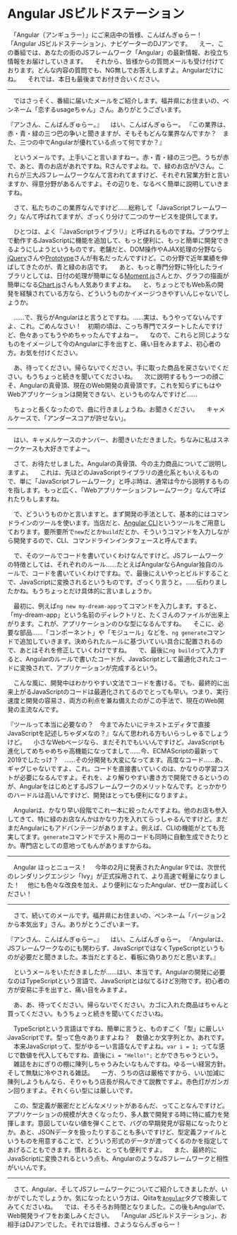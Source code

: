 # Angular JSビルドステーション


　「Angular（アンギュラー）」にご来店中の皆様、こんばんぎゅらー！　「Angular JSビルドステーション」、ナビゲーターのDJアンです。
　えー、この番組では、あなたの街のJSフレームワーク「Angular」の最新情報、お役立ち情報をお届けしていきます。
　それから、皆様からの質問メールも受け付けております。どんな内容の質問でも、NG無しでお答えしますよ。Angularだけにね。
　それでは、本日も最後までお付き合いください。

----

　ではさっそく、番組に届いたメールをご紹介します。福井県にお住まいの、ペンネーム「恋するusageちゃん」さん。ありがとうございます。

『アンさん、こんばんぎゅらー。』
　はい、こんばんぎゅらー。
『この業界は、赤・青・緑の三つ巴の争いと聞きますが、そもそもどんな業界なんですか？　また、三つの中でAngularが優れている点って何ですか？』

　というメールです。上手いこと言いますねー。赤・青・緑の三つ巴。うちが赤で、あと、青のお店があれですね。Rさんですよね。で、緑のお店がVさん。これらが三大JSフレームワークなんて言われてますけど、それぞれ営業方針と言いますか、得意分野があるんですよ。その辺りを、なるべく簡単に説明していきますね。

　さて、私たちのこの業界なんですけど……総称して「JavaScriptフレームワーク」なんて呼ばれてますが、ざっくり分けて二つのサービスを提供してます。

　ひとつは、よく『JavaScriptライブラリ』と呼ばれるものですね。ブラウザ上で動作するJavaScriptに機能を追加して、もっと便利に、もっと簡単に開発できるようにしようというものです。老舗だと、DOM操作やAJAX処理の分野なら[jQuery](https://jquery.com/)さんや[Prototype](http://prototypejs.org/)さんが有名だったんですけど。この分野で近年業績を伸ばしてきたのが、青と緑のお店です。
　あと、もっと専門分野に特化したライブラリとしては、日付の処理が簡単になる[Moment.js](https://momentjs.com/)さんとか、グラフの描画が簡単になる[Chart.js](https://www.chartjs.org/)さんも人気ありますよね。
　と、ちょっとでもWeb系の開発を経験されている方なら、どういうものかイメージつきやすいんじゃないでしょうか。

　……で、我らがAngularはと言うとですね。……実は、もうやってないんですよ、これ。ごめんなさい！　初期の頃は、こっち専門でスタートしたんですけど、色々あってもうやめちゃったんですよねー。
　なので、これらと同じようなものをイメージして今のAngularに手を出すと、痛い目をみますよ、初心者の方。お気を付けください。

　あ、待ってください。帰らないでください。手に取った商品を戻さないでください。もうちょっと続きを聞いてくださいね。
　次に説明するもう一つの顔こそ、Angularの真骨頂、現在のWeb開発の真骨頂です。これを知らずにもはやWebアプリケーションは開発できない、というものなんですけど……

　ちょっと長くなったので、曲に行きましょうね。お聞きください。
　キャメルケースで、「アンダースコアが許せない」。

----

　はい、キャメルケースのナンバー、お聞きいただきました。ちなみに私はスネークケースも大好きですよー。

　さて、お待たせしました。Angularの真骨頂、今の主力商品についてご説明しますよ。
　これは、先ほどのJavaScriptライブラリの進化系ともいえるもので、単に「JavaScriptフレームワーク」と呼ぶ時は、通常は今から説明するものを指します。もっと広く、「Webアプリケーションフレームワーク」なんて呼ばれたりもしますね。

　で、どういうものかと言いますと。まず開発の手法として、基本的にはコマンドラインのツールを使います。当店だと、[Angular CLI](https://cli.angular.io/)というツールをご用意しております。要所要所で`new`だとか`build`だとか、そういうコマンドを入力しながら開発するので、CLI、コマンドラインインタフェースと呼んでます。

　で、そのツールでコードを書いていくわけなんですけど。JSフレームワークの特徴としては、それぞれのルール……たとえばAngularならAngular独自のルールで、コードを書いていくわけですね。で、最後にえいやっとビルドすることで、JavaScriptに変換されるというものです。ざっくり言うと。……伝わりましたかね。もうちょっとだけ具体的に言いましょうか。

　最初に、例えば`ng new my-dream-app`ってコマンドを入力します。すると、「my-dream-app」という名前のディレクトリと、たくさんのファイルが出来上がります。これが、アプリケーションのひな型になるんですね。
　そこに、必要な部品……「コンポーネント」や「モジュール」などを、`ng generate`コマンドで追加していきます。決められたルールに基づいていい具合に配置されるので、あとはそれを修正していくわけですね。
　で、最後に`ng build`って入力すると、Angularのルールで書いたコードが、JavaScriptとして最適化されたコードに変換されて、アプリケーションが完成するという。

　こんな風に、開発中はわかりやすい文法でコードを書ける。でも、最終的に出来上がるJavaScriptのコードは最適化されてるのでとっても早い。つまり、実行速度と開発の容易さ、両方の利点を兼ね備えたのがこの手法で、現在のWeb開発の主流なんです。

『ツールって本当に必要なの？　今までみたいにテキストエディタで直接JavaScriptを記述しちゃダメなの？』なんて思われる方もいらっしゃるでしょうけど。
　小さなWebページなら、まだそれでもいいんですけど。JavaScriptも進化してめちゃめちゃ高機能になってまして……今、ECMAScriptの最新って2019でしたっけ？　……その分開発も大変になってます。高度なコード……あ、ギャグじゃないですよ、これ。コードを直接書いていくのは、かなりの学習コストが必要になるんですよ。それを、より解りやすい書き方で開発できるというのが、AngularをはじめとするJSフレームワークのメリットなんです。とっかかりのハードルは高いんですけど、開発はとっても便利になりますよ。

　Angularは、かなり早い段階でこれ一本に絞ったんですよね。他のお店も参入してきて、特に緑のお店なんかはかなり力を入れてらっしゃるんですけど。まだまだAngularにもアドバンテージがありますよ。例えば、CLIの機能がとても充実してます。`generate`コマンドでテスト用のコードも同時に自動生成できたりとか。専門店としての意地ってもんがありますからね。

----

　Angular ほっとニュース！
　今年の2月に発表されたAngular 9では、次世代のレンダリングエンジン「Ivy」が正式採用されて、より高速で軽量になりました！
　他にも色々な改良を加え、より便利になったAngular、ぜひ一度お試しください！

----

　さて、続いてのメールです。福井県にお住まいの、ペンネーム「バージョン2から本気出す」さん。ありがとうございまーす。

『アンさん、こんばんぎゅらー。』
　はい、こんばんぎゅらー。
『Angularは、JSフレームワークなのにも関わらず、JavaScriptではなくTypeScriptというものが必要だと聞きました。本当だとすると、看板に偽りありだと思います。』

　というメールをいただきましたが……はい、本当です。Angularの開発に必要なのはTypeScriptという言語で、JavaScriptとは似てるけど別物です。初心者の方が安易に手を出すと、痛い目をみますよ。

　あ、あ、待ってください。帰らないでください。カゴに入れた商品はちゃんと買ってください。もうちょっと続きを聞いてくださいね。

　TypeScriptという言語はですね、簡単に言うと、ものすごく「型」に厳しいJavaScriptです。型って色々ありますよね？　数値とか文字列とか。あれです。
　本来JavaScriptって、型がゆるーい言語なんですよね。`var i = 1;` ってな感じで数値を代入してもですね、直後に`i = "Hello!";` とかできちゃうという。
　雑誌をおにぎりの棚に陳列しちゃうみたいなもんですね。ゆるーい経営方針。そして無駄に冷やされる雑誌。
　一方、うちの店は厳格ですから、いい加減に陳列しようもんなら、そりゃもう店長が飛んできて説教ですよ。赤色灯がガンガン回りますよ。それくらい型には厳しいです。

　この、型定義が厳密だとどんなメリットがあるんだ、ってことなんですけど。アプリケーションの規模が大きくなったり、多人数で開発する時に特に威力を発揮します。意図していない値を弾くことで、バグの早期発見が容易になったりとか。あと、JSONデータを扱ったりすることも多いですけど、型定義ファイルというものを用意することで、どういう形式のデータが渡ってくるのかを指定してあげることもできます。慣れると、とっても便利ですよ。
　また、最終的にJavaScriptに変換されるという点も、AngularのようなJSフレームワークと相性がいいんです。

----

　さて、Angular、そしてJSフレームワークについてご紹介してきましたが、いかがでしたでしょうか。気になったという方は、Qiitaを[`Angular`](https://qiita.com/tags/angular)タグで検索してみてくださいね。
　では、そろそろお時間となりました。この後もAngularで、Web開発ライフをお楽しみください。
　「Angular JSビルドステーション」、お相手はDJアンでした。それでは皆様、さようならんぎゅらー！
<!--stackedit_data:
eyJoaXN0b3J5IjpbLTEyODMyMzg5MjMsNDk3OTYwOTg1LDIxMD
E3NDI3ODYsLTE0ODUwOTM1ODMsNDk0Mjg4MDA0LDM3MjQ0NjI4
NSwxMjU3MjIyODc3LC0xMTg2MDc4NDY2LC0xNDYwMTg2MDczLC
0yMTE4NzM1MDY0LC0xMzUyMzk5NTk1LC0xODY4NDAxMDg5LDE1
MjQxMTEyMDEsLTI5OTAyNDg3NSw2NDgyNjA3OTQsOTUzNzUwMj
A3LDcxNjc4NzgxMywtNDcyMDEyNDY0LDIwNjg0Mjc3MCwxNTM2
NjcxMjIyXX0=
-->